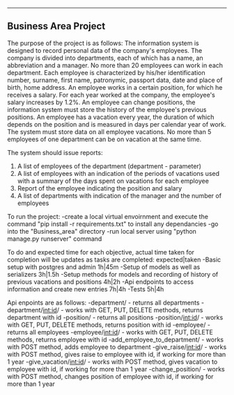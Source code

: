 -------------------------------
Business Area Project
-------------------------------

The purpose of the project is as follows:
The information system is designed to record personal data of the company's employees. 
The company is divided into departments, each of which has a name, an abbreviation and a manager. No more than 20 employees can work in each department. 
Each employee is characterized by his/her identification number, surname, first name, patronymic, passport data, date and place of birth, home address. 
An employee works in a certain position, for which he receives a salary. 
For each year worked at the company, the employee's salary increases by 1.2%. An employee can change positions, 
the information system must store the history of the employee's previous positions. An employee has a vacation every year, 
the duration of which depends on the position and is measured in days per calendar year of work. The system must store data on all employee vacations. 
No more than 5 employees of one department can be on vacation at the same time.

The system should issue reports:
1. A list of employees of the department (department - parameter)
2. A list of employees with an indication of the periods of vacations used with a summary of the days spent on vacations for each employee
3. Report of the employee indicating the position and salary
4. A list of departments with indication of the manager and the number of employees


To run the project:
    -create a local virtual envoirnment and execute the command "pip install -r requirements.txt" to install any dependancies
    -go into the "Business_area" directory
    -run local server using "python manage.py runserver" command

To do and expected time for each objective, actual time taken for completion will be updates as tasks are completed:  expected|taken
    -Basic setup with postgres and admin                                                                                    1h|45m
    -Setup of models as well as serializers                                                                                 3h|1.5h
    -Setup methods for models and recording of history of previous vacations and positions                                  4h|2h
    -Api endpoints to access information and create new entries                                                             7h|4h
    -Tests                                                                                                                  5h|4h

Api enpoints are as follows:
    -department/ - returns all departments
    -department/<int:id>/ - works with GET, PUT, DELETE methods, returns department with id
    -position/ - returns all positions
    -position/<int:id>/ - works with GET, PUT, DELETE methods, returns position with id
    -employee/ - returns all employees
    -employee/<int:id>/ - works with GET, PUT, DELETE methods, returns employee with id
    -add_employee_to_department/ - works with POST method, adds employee to department
    -give_raise/<int:id>/ - works with POST method, gives raise to employee with id, if working for more than 1 year
    -give_vacation/<int:id>/ - works with POST method, gives vacation to employee with id, if working for more than 1 year
    -change_position/ - works with POST method, changes position of employee with id, if working for more than 1 year




